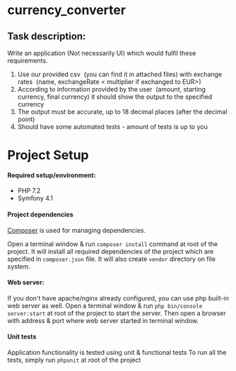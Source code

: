 # currency_converter

Task description:
---
Write an application (Not necessarily UI) which would fulfil these requirements.  

1) Use our provided csv  (you can find it in attached files) with exchange rates  (name, exchangeRate < multiplier if exchanged to EUR>)
2) According to information provided by the user  (amount,  starting currency, final currency) it should show the output to the specified currency
3) The output must be accurate, up to 18 decimal places (after the decimal point)
4) Should have some automated tests - amount of tests is up to you


# Project Setup

#### Required setup/environment:
* PHP 7.2
* Symfony 4.1

#### Project dependencies
[Composer](https://getcomposer.org/) is used for managing dependencies.

Open a terminal window & run ```composer install``` command at root of the project.
It will install all required dependencies of the project which are specified in ```composer.json``` file.
It will also create ```vendor``` directory on file system.

#### Web server:
If you don't have apache/nginx already configured, you can use php built-in web server as well.
Open a terminal window & run ```php bin/console server:start``` at root of the project to start the server. Then open a browser with address & port where web
server started in terminal window.

#### Unit tests
Application functionality is tested using unit & functional tests
To run all the tests, simply run `phpunit` at root of the project
